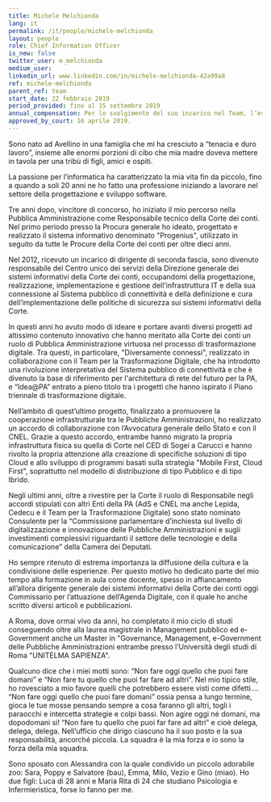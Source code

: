 ```yaml
---
title: Michele Melchionda
lang: it
permalink: /it/people/michele-melchionda
layout: people
role: Chief Information Officer
is_new: false
twitter_user: m_melchionda
medium_user:
linkedin_url: www.linkedin.com/in/michele-melchionda-42a99a8
ref: michele-melchionda
parent_ref: team
start_date: 22 febbraio 2019
period_provided: fino al 15 settembre 2019
annual_compensation: Per lo svolgimento del suo incarico nel Team, l’esperto non percepisce alcun compenso
approved_by_court: 16 aprile 2019.
---
```

Sono nato ad Avellino in una famiglia che mi ha cresciuto a “tenacia e duro lavoro”, insieme alle enormi porzioni di cibo che mia madre doveva mettere in tavola per una tribù di figli, amici e ospiti.

La passione per l’informatica ha caratterizzato la mia vita fin da piccolo, fino a quando a soli 20 anni ne ho fatto una professione iniziando a lavorare nel settore della progettazione e sviluppo software.

Tre anni dopo, vincitore di concorso, ho iniziato il mio percorso nella Pubblica Amministrazione come Responsabile tecnico della Corte dei conti. Nel primo periodo presso la Procura generale ho ideato, progettato e realizzato il sistema informativo denominato "Progenius", utilizzato in seguito da tutte le Procure della Corte dei conti per oltre dieci anni.

Nel 2012, ricevuto un incarico di dirigente di seconda fascia, sono divenuto responsabile del Centro unico dei servizi della Direzione generale dei sistemi informativi della Corte dei conti, occupandomi della progettazione, realizzazione, implementazione e gestione dell’infrastruttura IT e della sua connessione al Sistema pubblico di connettività e della definizione e cura dell’implementazione delle politiche di sicurezza sui sistemi informativi della Corte.

In questi anni ho avuto modo di ideare e portare avanti diversi progetti ad altissimo contenuto innovativo che hanno meritato alla Corte dei conti un ruolo di Pubblica Amministrazione virtuosa nel processo di trasformazione digitale. Tra questi, in particolare, "Diversamente connessi", realizzato in collaborazione con il Team per la Trasformazione Digitale, che ha introdotto una rivoluzione interpretativa del Sistema pubblico di connettività e che è divenuto la base di riferimento per l'architettura di rete del futuro per la PA, e “Idea@PA” entrato a pieno titolo tra i progetti che hanno ispirato il Piano triennale di trasformazione digitale.

Nell’ambito di quest’ultimo progetto, finalizzato a promuovere la cooperazione infrastrutturale tra le Pubbliche Amministrazioni, ho realizzato un accordo di collaborazione con l’Avvocatura generale dello Stato e con il CNEL. Grazie a questo accordo, entrambe hanno migrato la propria infrastruttura fisica su quella di Corte nel CED di Sogei a Carucci e hanno rivolto la propria attenzione alla creazione di specifiche soluzioni di tipo Cloud e allo sviluppo di programmi basati sulla strategia "Mobile First, Cloud First", soprattutto nel modello di distribuzione di tipo Pubblico e di tipo Ibrido.

Negli ultimi anni, oltre a rivestire per la Corte il ruolo di Responsabile negli accordi stipulati con altri Enti della PA (AdS e CNEL ma anche Lepida, Cedecu e il Team per la Trasformazione Digitale) sono stato nominato Consulente per la “Commissione parlamentare d’inchiesta sul livello di digitalizzazione e innovazione delle Pubbliche Amministrazioni e sugli investimenti complessivi riguardanti il settore delle tecnologie e della comunicazione” della Camera dei Deputati.

Ho sempre ritenuto di estrema importanza la diffusione della cultura e la condivisione delle esperienze. Per questo motivo ho dedicato parte del mio tempo alla formazione in aula come docente, spesso in affiancamento all’allora dirigente generale dei sistemi informativi della Corte dei conti oggi Commissario per l’attuazione dell’Agenda Digitale, con il quale ho anche scritto diversi articoli e pubblicazioni.

A Roma, dove ormai vivo da anni, ho completato il mio ciclo di studi conseguendo oltre alla laurea magistrale in Management pubblico ed e-Government anche un Master in "Governance, Management, e-Government delle Pubbliche Amministrazioni entrambe presso l’Università degli studi di Roma "UNITELMA SAPIENZA".

Qualcuno dice che i miei motti sono: “Non fare oggi quello che puoi fare domani” e “Non fare tu quello che puoi far fare ad altri”. Nel mio tipico stile, ho rovesciato a mio favore quelli che potrebbero essere visti come difetti…. 
“Non fare oggi quello che puoi fare domani” ossia pensa a lungo termine, gioca le tue mosse pensando sempre a cosa faranno gli altri, togli i paraocchi e intercetta strategie e colpi bassi. Non agire oggi né domani, ma dopodomani si!
“Non fare tu quello che puoi far fare ad altri” e cioè delega, delega, delega. Nell’ufficio che dirigo ciascuno ha il suo posto e la sua responsabilità, ancorché piccola. La squadra è la mia forza e io sono la forza della mia squadra.

Sono sposato con Alessandra con la quale condivido un piccolo adorabile zoo: Sara, Poppy e Salvatore (bau), Emma, Milo, Vezio e Gino (miao).  Ho due figli: Luca di 28 anni e Maria Rita di 24  che studiano Psicologia e Infermieristica, forse lo fanno per me.
